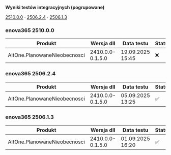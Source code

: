 **Wyniki testów integracyjnych (pogrupowane)**

[2510.0.0](#enova365-251000) · [2506.2.4](#enova365-250624) · [2506.1.3](#enova365-250613)

### enova365 2510.0.0

| Produkt                      | Wersja dll       | Data testu       | Status |
|------------------------------|------------------|------------------|--------|
| AltOne.PlanowaneNieobecnosci | 2410.0.0-0.1.5.0 | 19.09.2025 15:45 | ❌      |

### enova365 2506.2.4

| Produkt                      | Wersja dll       | Data testu       | Status |
|------------------------------|------------------|------------------|--------|
| AltOne.PlanowaneNieobecnosci | 2410.0.0-0.1.5.0 | 05.09.2025 13:25 | ✅      |

### enova365 2506.1.3

| Produkt                      | Wersja dll       | Data testu       | Status |
|------------------------------|------------------|------------------|--------|
| AltOne.PlanowaneNieobecnosci | 2410.0.0-0.1.5.0 | 01.09.2025 16:20 | ✅      |

